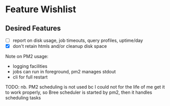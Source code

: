 # Feature Wishlist

## Desired Features

- [ ] report on disk usage, job timeouts, query profiles, uptime/day
- [X] don't retain htmls and/or cleanup disk space

Note on PM2 usage:
  - logging facilities
  - jobs can run in foreground, pm2 manages stdout
  - cli for full restart

TODO: nb. PM2 scheduling is not used bc I could not for the life of me
get it to work properly, so Bree scheduler is started by pm2, then it
handles scheduling tasks
